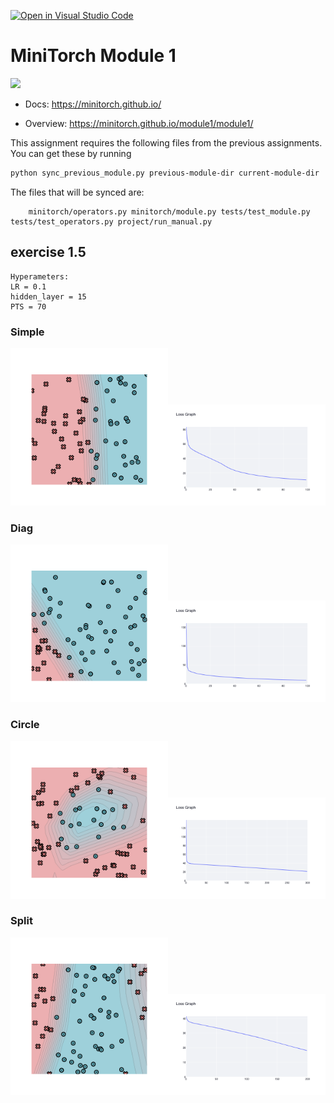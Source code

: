 [![Open in Visual Studio Code](https://classroom.github.com/assets/open-in-vscode-2e0aaae1b6195c2367325f4f02e2d04e9abb55f0b24a779b69b11b9e10269abc.svg)](https://classroom.github.com/online_ide?assignment_repo_id=16903592&assignment_repo_type=AssignmentRepo)
# MiniTorch Module 1

<img src="https://minitorch.github.io/minitorch.svg" width="50%">

* Docs: https://minitorch.github.io/

* Overview: https://minitorch.github.io/module1/module1/

This assignment requires the following files from the previous assignments. You can get these by running

```bash
python sync_previous_module.py previous-module-dir current-module-dir
```

The files that will be synced are:

        minitorch/operators.py minitorch/module.py tests/test_module.py tests/test_operators.py project/run_manual.py

## exercise 1.5

```
Hyperameters:
LR = 0.1
hidden_layer = 15
PTS = 70
```

### Simple 

<img src="graphics/simple_plot.png" width="50%"><img src="graphics/simple_loss.png" width="50%">

### Diag

<img src="graphics/diag_plot.png" width="50%"><img src="graphics/diag_loss.png" width="50%">

### Circle

<img src="graphics/circle_plot.png" width="50%"><img src="graphics/circle_loss.png" width="50%">

### Split

<img src="graphics/split_plot.png" width="50%"><img src="graphics/split_loss.png" width="50%">